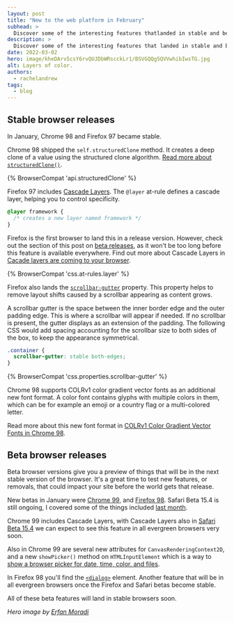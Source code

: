 ```yaml
---
layout: post
title: "New to the web platform in February"
subhead: >
  Discover some of the interesting features thatlanded in stable and beta web browsers during February 2022. 
description: >
  Discover some of the interesting features that landed in stable and beta web browsers during February 2022.
date: 2022-03-02
hero: image/kheDArv5csY6rvQUJDbWRscckLr1/BSVGQQg5QVVwhibIwsTG.jpg
alt: Layers of color.
authors:
  - rachelandrew
tags:
  - blog
---
```


## Stable browser releases

In January, Chrome 98 and Firefox 97 became stable.

Chrome 98 shipped the `self.structuredClone` method. It creates a deep clone of a value using the structured clone algorithm. [Read more about `structuredClone()`](/structured-clone/).

{% BrowserCompat 'api.structuredClone' %}

Firefox 97 includes [Cascade Layers](https://developer.mozilla.org/docs/Web/CSS/@layer). The `@layer` at-rule defines a cascade layer, helping you to control specificity.

```css
@layer framework {
  /* creates a new layer named framework */
}
```

Firefox is the first browser to land this in a release version. However, check out the section of this post on [beta releases](#beta-browser-releases), as it won't be too long before this feature is available everywhere. Find out more about Cascade Layers in [Cacade layers are coming to your browser](https://developer.chrome.com/blog/cascade-layers/).

{% BrowserCompat 'css.at-rules.layer' %}

Firefox also lands the [`scrollbar-gutter`](https://developer.mozilla.org/docs/Web/CSS/scrollbar-gutter) property. This property helps to remove layout shifts caused by a scrollbar appearing as content grows. 

A scrollbar gutter is the space between the inner border edge and the outer padding edge. This is where a scrollbar will appear if needed. If no scrollbar is present, the gutter displays as an extension of the padding. The following CSS would add spacing accounting for the scrollbar size to both sides of the box, to keep the appearance symmetrical.

```css
.container {
  scrollbar-gutter: stable both-edges;
}
```

{% BrowserCompat 'css.properties.scrollbar-gutter' %}

Chrome 98 supports COLRv1 color gradient vector fonts as an additional new font format. A color font contains glyphs with multiple colors in them, which can be for example an emoji or a country flag or a multi-colored letter.

Read more about this new font format in [COLRv1 Color Gradient Vector Fonts in Chrome 98](https://developer.chrome.com/blog/colrv1-fonts/).

## Beta browser releases

Beta browser versions give you a preview of things that will be in the next stable version of the browser. It's a great time to test new features, or removals, that could impact your site before the world gets that release.

New betas in January were [Chrome 99](https://blog.chromium.org/2022/02/chrome-99-css-cascade-layers-new-picker.html), and [Firefox 98](https://developer.mozilla.org/docs/Mozilla/Firefox/Releases/98). Safari Beta 15.4 is still ongoing, I covered some of the things included [last month](/web-platform-01-2022/).

Chrome 99 includes Cascade Layers, with Cascade Layers also in [Safari Beta 15.4](https://developer.apple.com/documentation/safari-release-notes/safari-15_4-release-notes) we can expect to see this feature in all evergreen browsers very soon.

Also in Chrome 99 are several new attributes for `CanvasRenderingContext2D`, and a new `showPicker()` method on `HTMLInputElement` which is a way to [show a browser picker for date, time, color, and files](https://developer.chrome.com/blog/show-picker/). 

In Firefox 98 you'll find the [`<dialog>`](https://developer.mozilla.org/docs/Web/HTML/Element/dialog) element. Another feature that will be in all evergreen browsers once the Firefox and Safari betas become stable. 

All of these beta features will land in stable browsers soon.

_Hero image by [Erfan Moradi](https://unsplash.com/@eurphan)_
  